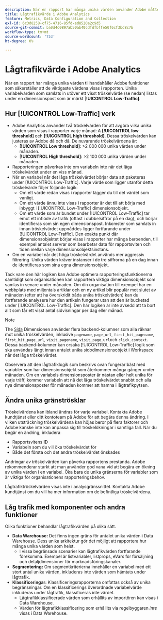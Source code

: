 ```yaml
---
description: När en rapport har många unika värden använder Adobe måttobjektet Lågtrafik för att förbättra rapportens prestanda.
title: Lågtrafikvärde i Adobe Analytics
feature: Metrics, Data Configuration and Collection
exl-id: 6c3d8258-cf75-4716-85fd-ed8520a2c9d5
source-git-commit: ba0d4c0897ab50ab40cdfdfbffe50f6cf3bd8c7b
workflow-type: tm+mt
source-wordcount: '753'
ht-degree: 0%

---
```


# Lågtrafikvärde i Adobe Analytics

När en rapport har många unika värden tillhandahåller Adobe funktioner som säkerställer att de viktigaste värdena visas i rapporten. Unika variabelvärden som samlats in utöver ett visst tröskelvärde (se nedan) listas under en dimensionspost som är märkt **[!UICONTROL Low-Traffic]**.

## Hur [!UICONTROL Low-Traffic] verk

* Adobe Analytics använder två tröskelvärden för att avgöra vilka unika värden som visas i rapporter varje månad: A **[!UICONTROL low threshold]** och **[!UICONTROL high threshold]**. Dessa tröskelvärden kan justeras av Adobe då och då. De nuvarande tröskelvärdena är:
   * **[!UICONTROL Low threshold]**: >2 000 000 unika värden under månaden.
   * **[!UICONTROL High threshold]**: >2 100 000 unika värden under månaden.
* Rapporteringen påverkas inte om variabeln inte når det låga tröskelvärdet under en viss månad.
* När en variabel når det låga tröskelvärdet börjar data att paketeras under [!UICONTROL Low-Traffic]. Varje värde som ligger utanför detta tröskelvärde följer följande logik:
   * Om ett värde redan visas i rapporter lägger du till det värdet som vanligt.
   * Om ett värde ännu inte visas i rapporter är det till att börja med inbyggt i [!UICONTROL Low-Traffic] dimensionsobjekt.
   * Om ett värde som är bundet under [!UICONTROL Low-Traffic] tar emot ett inflöde av trafik (oftast i dubbelsiffror på en dag), och börjar identifieras som sin egen dimensionspost. Inkomster som samlats in innan tröskelvärdet uppnåddes ligger fortfarande under [!UICONTROL Low-Traffic]. Den exakta punkt där dimensionsobjektet börjar visas i rapporter har många beroenden, till exempel antalet servrar som bearbetar data för rapportsviten och tiden mellan varje dimensionsobjektsinstans.
* Om en variabel når det höga tröskelvärdet används mer aggressiv filtrering. Unika värden kräver instanser i de tre siffrorna på en dag innan de identifieras som sina egna dimensionsobjekt.

Tack vare den här logiken kan Adobe optimera rapporteringsfunktionerna samtidigt som organisationen kan rapportera viktiga dimensionsobjekt som samlas in senare under månaden. Om din organisation till exempel har en webbplats med miljontals artiklar och en ny artikel blir populär mot slutet av månaden (efter att ha överskridit båda unika tröskelvärden) kan du fortfarande analysera hur den artikeln fungerar utan att den är bucketad under [!UICONTROL Low-Traffic]. Den här logiken är inte avsedd att ta bort allt som får ett visst antal sidvisningar per dag eller månad.

>[!NOTE]
>The [Sida](../components/dimensions/page.md) Dimensionen använder flera backend-kolumner som alla räknar mot unika tröskelvärden, inklusive `pagename`, `page_url`, `first_hit_pagename`, `first_hit_page_url`, `visit_pagename`, `visit_page_url`och `click_context`. Dessa backend-kolumner kan orsaka [!UICONTROL Low-Traffic] logik som ska användas långt innan antalet unika sidodimensionsobjekt i Workspace når det låga tröskelvärdet.

Observera att den lågtrafiklogik som beskrivs ovan fungerar bäst med variabler som har dimensionsobjekt som återkommer många gånger under månaden. Om en variabels dimensionsposter är nästan eller helt unika för varje träff, kommer variabeln att nå det låga tröskelvärdet snabbt och alla nya dimensionsposter för månaden kommer att hamna i lågtrafikpytsen.

## Ändra unika gränströsklar

Tröskelvärdena kan ibland ändras för varje variabel. Kontakta Adobe kundtjänst eller ditt kontoteam på Adobe för att begära denna ändring. I vilken utsträckning tröskelvärdena kan höjas beror på flera faktorer och Adobe kanske inte kan anpassa sig till tröskelökningar i samtliga fall. När du begär en ändring, inkludera:

* Rapportsvitens ID
* Variabeln som du vill öka tröskelvärdet för
* Både det första och det andra tröskelvärdet önskades

Ändringar av tröskelvärden kan påverka rapportens prestanda. Adobe rekommenderar starkt att man använder god vana vid att begära en ökning av unika värden i en variabel. Öka bara de unika gränserna för variabler som är viktiga för organisationens rapporteringsbehov.

Lågtrafiktröskelvärden visas inte i analysgränssnittet. Kontakta Adobe kundtjänst om du vill ha mer information om de befintliga tröskelvärdena.

## Låg trafik med komponenter och andra funktioner

Olika funktioner behandlar lågtrafikvärden på olika sätt.

* **Data Warehouse:** Det finns ingen gräns för antalet unika värden i Data Warehouse. Dess unika arkitektur gör det möjligt att rapportera hur många unika värden som helst.
   * I vissa begränsade scenarier kan lågtrafikvärden fortfarande förekomma. Exempel är listvariabler, listprops, eVars för försäljning och detaljdimensioner för marknadsföringskanaler.
* **Segmentering:** Om segmentkriterierna innehåller en variabel med ett stort antal unika värden, inkluderas inte värden som hämtats under lågtrafik.
* **Klassificeringar:** Klassificeringsrapporterna omfattas också av unika begränsningar. Om en klassificerings överordnade variabelvärde inkluderas under lågtrafik, klassificeras inte värdet.
   * Lågtrafikklassificerade värden som erhållits av importören kan visas i Data Warehouse. <!-- AN-115871 -->
   * Värden för lågtrafikklassificering som erhållits via regelbyggaren *inte* visas i Data Warehouse. <!-- AN-122872 -->
